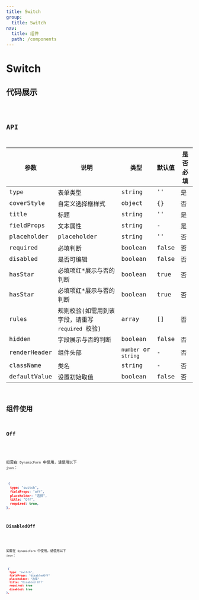 ```yaml
---
title: Switch
group:
  title: Switch
nav:
  title: 组件
  path: /components
---
```


# Switch

## 代码展示

<code src="./demo/index.tsx" />

## API

| 参数         | 说明                                             | 类型                 | 默认值 | 是否必填 |
| ------------ | ------------------------------------------------ | -------------------- | ------ | -------- |
| type         | 表单类型                                         | string               | ''     | 是       |
| coverStyle   | 自定义选择框样式                                 | object               | {}     | 否       |
| title        | 标题                                             | string               | ''     | 是       |
| fieldProps   | 文本属性                                         | string               | -      | 是       |
| placeholder  | placeholder                                      | string               | ''     | 否       |
| required     | 必填判断                                         | boolean              | false  | 否       |
| disabled     | 是否可编辑                                       | boolean              | false  | 否       |
| hasStar      | 必填项红\*展示与否的判断                         | boolean              | true   | 否       |
| hasStar      | 必填项红\*展示与否的判断                         | boolean              | true   | 否       |
| rules        | 规则校验(如需用到该字段，请重写 `required` 校验) | array                | []     | 否       |
| hidden       | 字段展示与否的判断                               | boolean              | false  | 否       |
| renderHeader | 组件头部                                         | `number` or `string` | -      | 否       |
| className    | 类名                                             | string               | -      | 否       |
| defaultValue | 设置初始取值                                     | boolean              | false  | 否       |

## 组件使用

### Off

<code src="./demo/off.tsx" />

如需在 `DynamicForm` 中使用，请使用以下 `json`：

```json
 {
  type: "switch",
  fieldProps: "off",
  placeholder: "选择",
  title: "Off",
  required: true,
},
```

### DisabledOff

<code src="./demo/disabledOff.tsx" />

如需在 `DynamicForm` 中使用，请使用以下 `json`：

```json
 {
  type: "switch",
  fieldProps: "disabledOff"
  placeholder: "选择"
  title: "Disabled Off"
  required: true
  disabled: true
},
```

